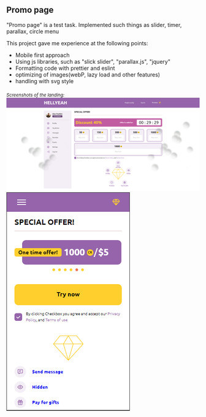 ## Promo page

"Promo page" is a test task. Implemented such things as slider, timer, parallax, circle menu

This project  gave me experience at the following points: 

- Mobile first approach
- Using js libraries, such as "slick slider", "parallax.js", "jquery"
- Formatting code with prettier and eslint
- optimizing of images(webP, lazy load and other features)
- handling with svg style
	
<sub> *Screenshots of the landing:* </sub>
![Screenshot of the page](./assets/images/promo-desktop.PNG)
![Screenshot of the page](./assets/images/promo-mobile.PNG)


